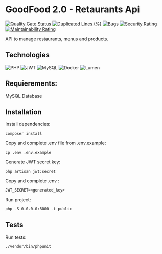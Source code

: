# GoodFood 2.0 - Retaurants Api

[![Quality Gate Status](https://sonarcloud.io/api/project_badges/measure?project=goodfood-cesi_api-restaurants&metric=alert_status)](https://sonarcloud.io/summary/new_code?id=goodfood-cesi_api-restaurants)
[![Duplicated Lines (%)](https://sonarcloud.io/api/project_badges/measure?project=goodfood-cesi_api-restaurants&metric=duplicated_lines_density)](https://sonarcloud.io/summary/new_code?id=goodfood-cesi_api-restaurants)
[![Bugs](https://sonarcloud.io/api/project_badges/measure?project=goodfood-cesi_api-restaurants&metric=bugs)](https://sonarcloud.io/summary/new_code?id=goodfood-cesi_api-restaurants)
[![Security Rating](https://sonarcloud.io/api/project_badges/measure?project=goodfood-cesi_api-restaurants&metric=security_rating)](https://sonarcloud.io/summary/new_code?id=goodfood-cesi_api-restaurants)
[![Maintainability Rating](https://sonarcloud.io/api/project_badges/measure?project=goodfood-cesi_api-restaurants&metric=sqale_rating)](https://sonarcloud.io/summary/new_code?id=goodfood-cesi_api-restaurants)

API to manage restaurants, menus and products.

## Technologies
![PHP](https://img.shields.io/badge/-PHP-05122A?style=flat&logo=php&logoColor=777BB4)
![JWT](https://img.shields.io/badge/JWT-05122A?style=flat&logo=JSON%20web%20tokens)
![MySQL](https://img.shields.io/badge/-MySQL-05122A?style=flat&logo=mysql&logoColor=4479A1)
![Docker](https://img.shields.io/badge/docker-05122A.svg?style=flat&logo=docker&logoColor=white)
![Lumen](https://img.shields.io/badge/-Lumen-05122A?style=flat&logo=lumen&logoColor=FF2D20)

## Requierements:
MySQL Database

## Installation
Install dependencies:
```
composer install
```
Copy and complete .env file from .env.example:
```
cp .env .env.example
```

Generate JWT secret key:
```
php artisan jwt:secret
```
Copy and complete .env :
```
JWT_SECRET=<generated_key>
```
Run project:
```
php -S 0.0.0.0:8000 -t public
```

## Tests
Run tests:
```
./vendor/bin/phpunit
```
